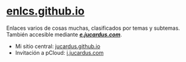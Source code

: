 # [enlcs.github.io](https://enlcs.github.io)

Enlaces varios de cosas muchas, clasificados por temas y subtemas. También accesible mediante [***e.jucardus.com***](https://e.jucardus.com).

* Mi sitio central: [jucardus.github.io](https://jucardus.github.io)
* Invitación a pCloud: [i.jucardus.com](https://i.jucardus.com)
